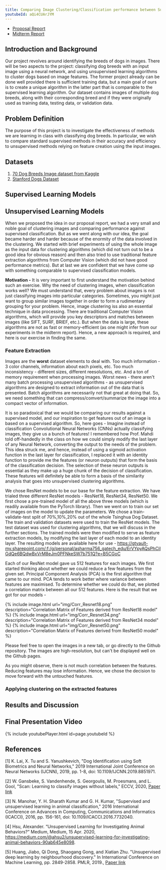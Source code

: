 ```yaml
---
title: Comparing Image Clustering/Classification performance between Supervised and Unsupervised Learning models using Dog Breed Image dataset
youtubeId: aQi4CUArJYM
---
```

- [Proposal Report](https://unkemptArc99.github.io/cs7641-project/proposal-report)
- [Midterm Report](https://unkemptArc99.github.io/cs7641-project/proposal-report)
## Introduction and Background

Our project revolves around identifying the breeds of dogs in images. There will be two aspects to the project: classifying dog breeds with an input image using a neural network, and using unsupervised learning algorithms to cluster dogs based on image features. The former project already can be done well provided there is sufficient training data, but a main goal of ours is to create a unique algorithm in the latter part that is comparable to the supervised learning algorithm. Our dataset contains images of multiple dog breeds, along with their corresponding breed and if they were originally used as training data, testing data, or validation data.
## Problem Definition

The purpose of this project is to investigate the effectiveness of methods we are learning in class with classifying dog breeds. In particular, we wish to compare standard supervised methods in their accuracy and efficiency to unsupervised methods relying on feature creation using the input images.

## Datasets
1. [70 Dog Breeds Image dataset from Kaggle](https://www.kaggle.com/gpiosenka/70-dog-breedsimage-data-set)
2. [Stanford Dogs Dataset](http://vision.stanford.edu/aditya86/ImageNetDogs/)

## Supervised Learning Models

## Unsupervised Learning Models
When we proposed the idea in our proposal report, we had a very small and noble goal of clustering images and comparing performance against supervised classification. But as we went along with our idea, the goal became harder and harder because of the enormity of the data involved in the clustering. We started with brief experiments of using the whole image as the input data for clustering algorithms (which did not turn out to be a good idea for obvious reason) and then also tried to use traditional feature extraction algorithms from Computer Vision (which did not have good performance metrics). But at last we are confident that we have come up with something comparable to supervised classification models.

**Motivation -** It is very important to first understand the motivation behind such an exercise. Why the need of clustering images, when classification works well? We must understand that, every problem about images is not just classifying images into particular categories. Sometimes, you might just want to group similar images together in order to form a rudimentary grouping for your problem. Hence, image clustering iss also an essential technique in data processing. There are traditional Computer Vision algorithms, which will provide you key descriptors and matches between images (like SIFT, SURF, BRIEF, etc.). But when the data is large, these algorithms are not as fast or memory-efficient (as one might infer from our experiments in the midterm report). Hence, a new approach is required, and here is our exercise in finding the same.

### Feature Extraction
Images are the **worst** dataset elements to deal with. Too much information - 3 color channels, information about each pixels, etc. Too much inconsistency - different sizes, different reesolutions, etc. And a ton of memory requirement when processing images. Worst news - there aren't many batch processing unsupervised algorithms - as unsupervised algorithms are designed to extract information out of the data that is presented. Batch algorithms are necessarily not that great at doing that. So, we need something that can compress/comvert/summarize the image into a compact vector of information.

It is so paradoxical that we would be comparing our results against a supervised model, and our inspiration to get features out of an image is based on a supervised algorithm. So, here goes - Imagine instead of classification Convolutional Neural Networks (CNNs) actually classifying images, they give us a bunch of features! I remembered how Prof. Mahdi told off-handedly in the class on how we could simply modify the last layer of any Neural Network, converting the output to the needs of the problem. This idea struck me, and hence, instead of using a sigmoid activation function in the last layer for classification, I replaced it with an identity function to provide me the features (or neuron outputs) that form the basis of the classification decision. The selection of these neuron outputs is essential as they make up a huge chunk of the decision of classification. These features will definitely be able to form a basis of the similarity analysis that goes into unsupervised clustering algorithms.

We chose ResNet models to be our base for the feature extraction. We have trialed three different ResNet models - ResNet18, ResNet34, ResNet50. We first chose a pre-trained model of all the above three models (which is readily available from the PyTorch library). Then we went on to train our set of images on the model to update the parameters. We chose a train-validate-test split of 70%,10%,20% out of the whole Tsinghua Dog Dataset. The train and validation datasets were used to train the ResNet models. The test dataset was used for clustering algorithms, that we will discuss in the further sections. The trained models were then modified to serve as feature extraction models, by modifying the last layer of each model to an identity layer. The resulting models are available here for use - https://gtvault-my.sharepoint.com/:f:/g/personal/asharma756_gatech_edu/ErVYpyAQsPhCiIGdQe6BQdwBxVrM8eJm0PFNkeSW7b751Q?e=B5CGoC

Each of our ResNet model gave us 512 features for each images. We first started thinking about whether we could reduce a few features from the given set. Principal Component Analysis (PCA) is the first algorithm that came to our mind. PCA tends to work better where variance between features are maximised. To determine whether we could do that, we plotted a correlation matrix between all our 512 features. Here is the result that we got for our models -

{% include image.html url="img/Corr_Resnet18.png" description="Correlation Matrix of Features derived from ResNet18 model" %}
{% include image.html url="img/Corr_Resnet34.png" description="Correlation Matrix of Features derived from ResNet34 model" %}
{% include image.html url="img/Corr_Resnet50.png" description="Correlation Matrix of Features derived from ResNet50 model" %}

Please feel free to open the images in a new tab, or go directly to the Github repository. The images are high-resolution, but can't be displayed well on the Github pages.

As you might observe, there is not much correlation between the features. Reducing features may lose information. Hence, we chose the decision to move forward with the untouched features.

### Applying clustering on the extracted features


## Results and Discussion

## Final Presentation Video

{% include youtubePlayer.html id=page.youtubeId %}

## References
[1] K. Lai, X. Tu and S. Yanushkevich, "Dog Identification using Soft Biometrics and Neural Networks," 2019 International Joint Conference on Neural Networks (IJCNN), 2019, pp. 1-8, doi: 10.1109/IJCNN.2019.8851971.

[2] W. Gansbeke, S. Vandenhende, S. Georgoulis, M. Proesmans, and L. Gool, "Scan: Learning to classify images without labels," ECCV, 2020, [Paper link](https://arxiv.org/pdf/2005.12320v2.pdf)

[3] N. Manohar, Y. H. Sharath Kumar and G. H. Kumar, "Supervised and unsupervised learning in animal classification," 2016 International Conference on Advances in Computing, Communications and Informatics (ICACCI), 2016, pp. 156-161, doi: 10.1109/ICACCI.2016.7732040.

[4] Hsu, Alexander. “Unsupervised Learning for Investigating Animal Behaviors?” Medium, Medium, 15 Apr. 2020, https://medium.com/@ahsu2/unsupervised-learning-for-investigating-animal-behaviors-90ab645e8098. 

[5] Huang, Jiabo, Qi Dong, Shaogang Gong, and Xiatian Zhu. "Unsupervised deep learning by neighbourhood discovery." In International Conference on Machine Learning, pp. 2849-2858. PMLR, 2019., [Paper link](https://arxiv.org/abs/1904.11567)
